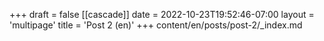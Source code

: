 +++
draft = false
[[cascade]]
date = 2022-10-23T19:52:46-07:00
layout = 'multipage'
title = 'Post 2 (en)'
+++
content/en/posts/post-2/_index.md
